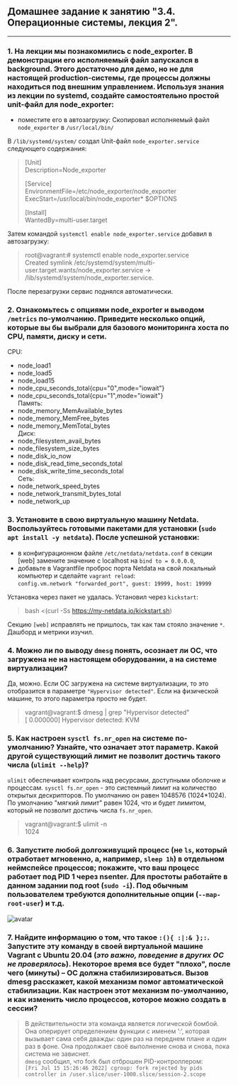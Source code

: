 ## Домашнее задание к занятию "3.4. Операционные системы, лекция 2".  
***
### 1. На лекции мы познакомились с node_exporter. В демонстрации его исполняемый файл запускался в background. Этого достаточно для демо, но не для настоящей production-системы, где процессы должны находиться под внешним управлением. Используя знания из лекции по systemd, создайте самостоятельно простой unit-файл для node_exporter:  
- поместите его в автозагрузку: 
Скопировал исполняемый файл `node_exporter` в `/usr/local/bin/`

В `/lib/systemd/system/` создал Unit-файл `node_exporter.service` следующего содержания:
> [Unit]  
> Description=Node_exporter  
>   
> [Service]  
> EnvironmentFile=/etc/node_exporter/node_exporter  
> ExecStart=/usr/local/bin/node_exporter* $OPTIONS  
>   
> [Install]  
> WantedBy=multi-user.target  

Затем командой `systemctl enable node_exporter.service` добавил в автозагрузку:  
> root@vagrant:# systemctl enable node_exporter.service  
> Created symlink /etc/systemd/system/multi-user.target.wants/node_exporter.service → /lib/systemd/system/node_exporter.service.  
  
После перезагрузки сервис поднялся автоматически.  

### 2. Ознакомьтесь с опциями node_exporter и выводом `/metrics` по-умолчанию. Приведите несколько опций, которые вы бы выбрали для базового мониторинга хоста по CPU, памяти, диску и сети.
CPU:  
- node_load1 
- node_load5  
- node_load15  
- node_cpu_seconds_total{cpu="0",mode="iowait"}  
- node_cpu_seconds_total{cpu="1",mode="iowait"}  
Память:  
- node_memory_MemAvailable_bytes  
- node_memory_MemFree_bytes  
- node_memory_MemTotal_bytes  
Диск:  
- node_filesystem_avail_bytes  
- node_filesystem_size_bytes  
- node_disk_io_now  
- node_disk_read_time_seconds_total  
- node_disk_write_time_seconds_total  
Сеть:  
- node_network_speed_bytes  
- node_network_transmit_bytes_total  
- node_network_up  

### 3. Установите в свою виртуальную машину Netdata. Воспользуйтесь готовыми пакетами для установки (`sudo apt install -y netdata`). После успешной установки:  
- в конфигурационном файле `/etc/netdata/netdata.conf` в секции [web] замените значение с localhost на `bind to = 0.0.0.0`,  
- добавьте в Vagrantfile проброс порта Netdata на свой локальный компьютер и сделайте `vagrant reload`:  
`config.vm.network "forwarded_port", guest: 19999, host: 19999`  

Установка через пакет не удалась. Установил через `kickstart`:  
> bash <(curl -Ss https://my-netdata.io/kickstart.sh)

Секцию `[web]` исправлять не пришлось, так как там стояло значение `*`. Дашборд и метрики изучил.

### 4. Можно ли по выводу `dmesg` понять, осознает ли ОС, что загружена не на настоящем оборудовании, а на системе виртуализации?  
Да, можно. Если ОС загружена на системе виртуализации, то это отобразится в параметре `"Hypervisor detected"`. Если на физической машине, то этого параметра просто не будет.  
> vagrant@vagrant:$ dmesg | grep "Hypervisor detected"  
> [    0.000000] Hypervisor detected: KVM  

### 5. Как настроен `sysctl fs.nr_open` на системе по-умолчанию? Узнайте, что означает этот параметр. Какой другой существующий лимит не позволит достичь такого числа (`ulimit --help`)?  
`ulimit` обеспечивает контроль над ресурсами, доступными оболочке и процессам. 
`sysctl fs.nr_open` - это системный лимит на количество открытых дескрипторов. По умолчанию он равен 1048576 (1024*1024). 
По умолчанию "мягкий лимит" равен 1024, что и будет лимитом, который не позволит достичь числа `fs.nr_open`.  
> vagrant@vagrant:$ ulimit -n  
> 1024  

### 6. Запустите любой долгоживущий процесс (не `ls`, который отработает мгновенно, а, например, `sleep 1h`) в отдельном неймспейсе процессов; покажите, что ваш процесс работает под PID 1 через nsenter. Для простоты работайте в данном задании под root (`sudo -i`). Под обычным пользователем требуются дополнительные опции (`--map-root-user`) и т.д.  
![avatar](https://skr.sh/i/180722/Wel3zQup.jpg?download=1&name=%D0%A1%D0%BA%D1%80%D0%B8%D0%BD%D1%88%D0%BE%D1%82%2018-07-2022%2017:55:08.jpg)  

### 7. Найдите информацию о том, что такое `:(){ :|:& };:`. Запустите эту команду в своей виртуальной машине Vagrant с Ubuntu 20.04 (*это важно, поведение в других ОС не проверялось*). Некоторое время все будет "плохо", после чего (минуты) – ОС должна стабилизироваться. Вызов dmesg расскажет, какой механизм помог автоматической стабилизации. Как настроен этот механизм по-умолчанию, и как изменить число процессов, которое можно создать в сессии?  
>В действительности эта команда является логической бомбой. Она оперирует определением функции с именем ‘:‘, которая вызывает сама себя дважды: один раз на переднем плане и один раз в фоне. Она продолжает своё выполнение снова и снова, пока система не зависнет.  
`dmesg` сообщил, что fork был отброшен PID-контроллером:  
`[Fri Jul 15 15:26:46 2022] cgroup: fork rejected by pids controller in /user.slice/user-1000.slice/session-2.scope`
